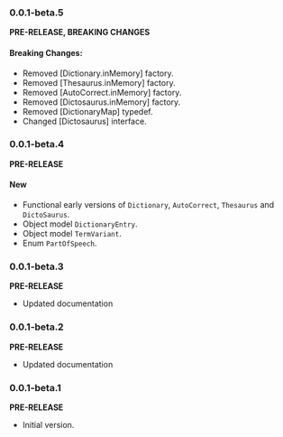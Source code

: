 <!-- 
BSD 3-Clause License
Copyright (c) 2022, GM Consult Pty Ltd
All rights reserved. 
-->

### 0.0.1-beta.5
**PRE-RELEASE, BREAKING CHANGES**

#### Breaking Changes:
* Removed [Dictionary.inMemory] factory.
* Removed [Thesaurus.inMemory] factory.
* Removed [AutoCorrect.inMemory] factory.
* Removed [Dictosaurus.inMemory] factory.
* Removed [DictionaryMap] typedef.
* Changed [Dictosaurus] interface.


### 0.0.1-beta.4
**PRE-RELEASE**

#### New
* Functional early versions of `Dictionary`, `AutoCorrect`, `Thesaurus` and `DictoSaurus`.
* Object model `DictionaryEntry`.
* Object model `TermVariant`.
* Enum `PartOfSpeech`.


### 0.0.1-beta.3
**PRE-RELEASE**

* Updated documentation

### 0.0.1-beta.2
**PRE-RELEASE**

* Updated documentation

### 0.0.1-beta.1

**PRE-RELEASE**
* Initial version.